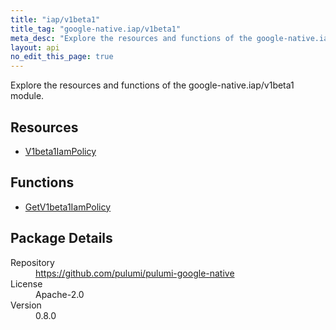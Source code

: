 ```yaml
---
title: "iap/v1beta1"
title_tag: "google-native.iap/v1beta1"
meta_desc: "Explore the resources and functions of the google-native.iap/v1beta1 module."
layout: api
no_edit_this_page: true
---
```


<!-- WARNING: this file was generated by Pulumi Docs Generator. -->
<!-- Do not edit by hand unless you're certain you know what you are doing! -->

Explore the resources and functions of the google-native.iap/v1beta1 module.

<h2 id="resources">Resources</h2>
<ul class="api">
    <li><a href="v1beta1iampolicy" title="V1beta1IamPolicy"><span class="symbol resource"></span>V1beta1IamPolicy</a></li>
</ul>

<h2 id="functions">Functions</h2>
<ul class="api">
    <li><a href="getv1beta1iampolicy" title="GetV1beta1IamPolicy"><span class="symbol function"></span>GetV1beta1IamPolicy</a></li>
</ul>

<h2 id="package-details">Package Details</h2>
<dl class="package-details">
	<dt>Repository</dt>
	<dd><a href="https://github.com/pulumi/pulumi-google-native">https://github.com/pulumi/pulumi-google-native</a></dd>
	<dt>License</dt>
	<dd>Apache-2.0</dd>
	<dt>Version</dt>
	<dd>0.8.0</dd>
</dl>

